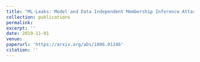 ```yaml
---
title: "ML-Leaks: Model and Data Independent Membership Inference Attacks and Defenses on Machine Learning Models"
collection: publications
permalink: 
excerpt: ''
date: 2019-11-01
venue: 
paperurl: 'https://arxiv.org/abs/1806.01246'
citation: ''
---
```



